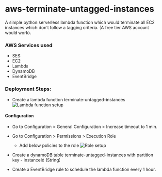 # aws-terminate-untagged-instances
A simple python serverless lambda function which would terminate all EC2 instances which don’t follow a tagging criteria. (A free tier AWS account would work). 

### AWS Services used
- SES
- EC2
- Lambda 
- DynamoDB 
- EventBridge 

### Deployment Steps:
- Create a lambda function terminate-untagged-instances
![Lambda function setup](images/lambda_function.jpg)

#### Configuration
- Go to Configuration > General Configuration > Increase timeout to 1 min.
- Go to Configuration > Permissions > Execution Role
    - Add below policies to the role
    ![Role setup](images/role.jpg)

- Create a dynamoDB table terminate-untagged-instances with partition key - instanceId (String) 
- Create a EventBridge rule to schedule the lambda function every 1 hour.


